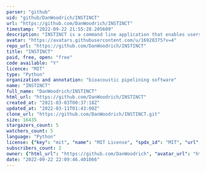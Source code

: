 ```yaml
---
parser: "github"
uid: "github/DanWoodrich/INSTINCT"
url: "https://github.com/DanWoodrich/INSTINCT"
timestamp: "2022-09-22 21:55:28.205609"
description: "INSTINCT is a command line application that enables users to create workflows for the purpose of acoustic signal annotation, detection and analysis. "
avatar: "https://avatars.githubusercontent.com/u/16928375?v=4"
repo_url: "https://github.com/DanWoodrich/INSTINCT"
title: "INSTINCT"
paid, free, open: "free"
code available: "Y"
licence: "MIT"
type: "Python"
organization and annotation: "bioacoustic pipelining software"
name: "INSTINCT"
full_name: "DanWoodrich/INSTINCT"
html_url: "https://github.com/DanWoodrich/INSTINCT"
created_at: "2021-03-03T00:37:18Z"
updated_at: "2022-03-11T01:43:00Z"
clone_url: "https://github.com/DanWoodrich/INSTINCT.git"
size: 16435
stargazers_count: 5
watchers_count: 5
language: "Python"
license: {"key": "mit", "name": "MIT License", "spdx_id": "MIT", "url": "https://api.github.com/licenses/mit", "node_id": "MDc6TGljZW5zZTEz"}
subscribers_count: 2
owner: {"html_url": "https://github.com/DanWoodrich", "avatar_url": "https://avatars.githubusercontent.com/u/16928375?v=4", "login": "DanWoodrich", "type": "User"}
date: "2022-09-22 22:09:46.401066"
---
```

